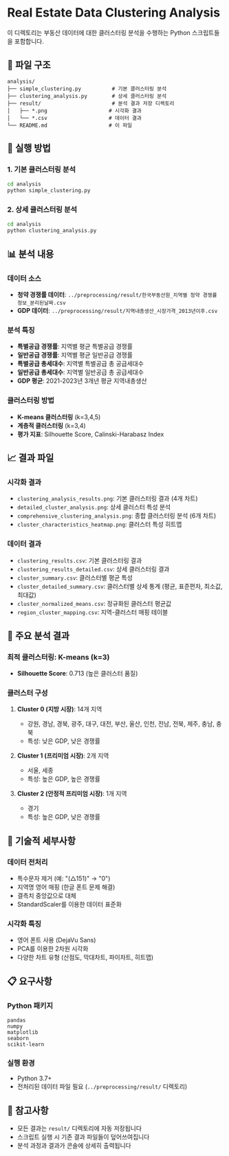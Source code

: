 # Real Estate Data Clustering Analysis

이 디렉토리는 부동산 데이터에 대한 클러스터링 분석을 수행하는 Python 스크립트들을 포함합니다.

## 📁 파일 구조

```
analysis/
├── simple_clustering.py          # 기본 클러스터링 분석
├── clustering_analysis.py        # 상세 클러스터링 분석
├── result/                       # 분석 결과 저장 디렉토리
│   ├── *.png                    # 시각화 결과
│   └── *.csv                    # 데이터 결과
└── README.md                    # 이 파일
```

## 🚀 실행 방법

### 1. 기본 클러스터링 분석
```bash
cd analysis
python simple_clustering.py
```

### 2. 상세 클러스터링 분석
```bash
cd analysis
python clustering_analysis.py
```

## 📊 분석 내용

### 데이터 소스
- **청약 경쟁률 데이터**: `../preprocessing/result/한국부동산원_지역별 청약 경쟁률 정보_분리된날짜.csv`
- **GDP 데이터**: `../preprocessing/result/지역내총생산_시장가격_2013년이후.csv`

### 분석 특징
- **특별공급 경쟁률**: 지역별 평균 특별공급 경쟁률
- **일반공급 경쟁률**: 지역별 평균 일반공급 경쟁률  
- **특별공급 총세대수**: 지역별 특별공급 총 공급세대수
- **일반공급 총세대수**: 지역별 일반공급 총 공급세대수
- **GDP 평균**: 2021-2023년 3개년 평균 지역내총생산

### 클러스터링 방법
- **K-means 클러스터링** (k=3,4,5)
- **계층적 클러스터링** (k=3,4)
- **평가 지표**: Silhouette Score, Calinski-Harabasz Index

## 📈 결과 파일

### 시각화 결과
- `clustering_analysis_results.png`: 기본 클러스터링 결과 (4개 차트)
- `detailed_cluster_analysis.png`: 상세 클러스터 특성 분석
- `comprehensive_clustering_analysis.png`: 종합 클러스터링 분석 (6개 차트)
- `cluster_characteristics_heatmap.png`: 클러스터 특성 히트맵

### 데이터 결과
- `clustering_results.csv`: 기본 클러스터링 결과
- `clustering_results_detailed.csv`: 상세 클러스터링 결과
- `cluster_summary.csv`: 클러스터별 평균 특성
- `cluster_detailed_summary.csv`: 클러스터별 상세 통계 (평균, 표준편차, 최소값, 최대값)
- `cluster_normalized_means.csv`: 정규화된 클러스터 평균값
- `region_cluster_mapping.csv`: 지역-클러스터 매핑 테이블

## 🎯 주요 분석 결과

### 최적 클러스터링: K-means (k=3)
- **Silhouette Score**: 0.713 (높은 클러스터 품질)

### 클러스터 구성
1. **Cluster 0 (지방 시장)**: 14개 지역
   - 강원, 경남, 경북, 광주, 대구, 대전, 부산, 울산, 인천, 전남, 전북, 제주, 충남, 충북
   - 특성: 낮은 GDP, 낮은 경쟁률

2. **Cluster 1 (프리미엄 시장)**: 2개 지역  
   - 서울, 세종
   - 특성: 높은 GDP, 높은 경쟁률

3. **Cluster 2 (안정적 프리미엄 시장)**: 1개 지역
   - 경기
   - 특성: 높은 GDP, 낮은 경쟁률

## 🔧 기술적 세부사항

### 데이터 전처리
- 특수문자 제거 (예: "(△151)" → "0")
- 지역명 영어 매핑 (한글 폰트 문제 해결)
- 결측치 중앙값으로 대체
- StandardScaler를 이용한 데이터 표준화

### 시각화 특징
- 영어 폰트 사용 (DejaVu Sans)
- PCA를 이용한 2차원 시각화
- 다양한 차트 유형 (산점도, 막대차트, 파이차트, 히트맵)

## 📋 요구사항

### Python 패키지
```
pandas
numpy
matplotlib
seaborn
scikit-learn
```

### 실행 환경
- Python 3.7+
- 전처리된 데이터 파일 필요 (`../preprocessing/result/` 디렉토리)

## 📝 참고사항

- 모든 결과는 `result/` 디렉토리에 자동 저장됩니다
- 스크립트 실행 시 기존 결과 파일들이 덮어쓰여집니다
- 분석 과정과 결과가 콘솔에 상세히 출력됩니다 